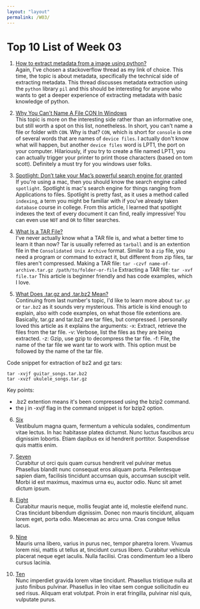 ```yaml
---
layout: "layout"
permalink: /W03/
---
```


# Top 10 List of Week 03

1. [How to extract metadata from a image using python?](https://stackoverflow.com/questions/21697645/how-to-extract-metadata-from-a-image-using-python)<br>
Again, I've chosen a stackoverflow thread as my link of choice. This time, the topic is about metadata, specifically the technical side of extracting metadata. This thread discusses metadata extraction using the `python` library `pil` and this should be interesting for anyone who wants to get a deeper experience of extracting metadata with basic knowledge of python. 

2. [Why You Can't Name A File CON In Windows](https://www.youtube.com/watch?v=bC6tngl0PTI&ab_channel=TomScott)<br>
This topic is more on the interesting side rather than an informative one, but still worth a spot on this list, nonetheless. In short, you can't name a file or folder with `CON`. Why is that? `CON`, which is short for `console` is one of several words that are names of `device files`. I actually don't know what will happen, but another `device files` word is LPT1, the port on your computer. Hilariously, if you try to create a file named LPT1, you can actually trigger your printer to print those characters (based on tom scott). Definitely a must try for you windows user folks.

3. [Spotlight: Don’t take your Mac’s powerful search engine for granted](https://www.macworld.com/article/3388134/spotlight-dont-take-your-macs-powerful-search-engine-for-granted.html)<br>
If you're using a mac, then you should know the search engine called `spotlight`. Spotlight is mac's search engine for things ranging from Applications to files. Spotlight is pretty fast, as it uses a method called `indexing`, a term you might be familiar with if you've already taken `database` course in college. From this article, I learned that spotlight indexes the text of every document it can find, really impressive! You can even use `NOT` and `OR` to filter searches.  

4. [What Is a TAR File?](https://www.lifewire.com/tar-file-2622386)<br>
I've never actually know what a TAR file is, and what a better time to learn it than now? Tar is usually referred as `tarball` and is an extention file in the `Consolidated Unix Archive` format. Similar to a `zip` file, you need a program or command to extract it, but different from zip files, tar files aren't compressed.
Making a TAR file: `tar -czvf name-of-archive.tar.gz /path/to/folder-or-file` 
Extracting a TAR file: `tar -xvf file.tar`
This article is beginner friendly and has code examples, which I love.

5. [What Does .tar.gz and .tar.bz2 Mean?](https://www.howtogeek.com/409742/how-to-extract-files-from-a-.tar.gz-or-.tar.bz2-file-on-linux/)<br>
Continuing from last number's topic, I'd like to learn more about `tar.gz` or `tar.bz2` as it sounds very mysterious. This article is kind enough to explain, also with code examples, on what those file extentions are. Basically, tar.gz and tar.bz2 are tar files, but compressed. I personally loved this article as it explains the arguments:
-x: Extract, retrieve the files from the tar file.
-v: Verbose, list the files as they are being extracted.
-z: Gzip, use gzip to decompress the tar file.
-f: File, the name of the tar file we want tar to work with. This option must be followed by the name of the tar file.

Code snippet for extraction of bz2 and gz tars:
```
tar -xvjf guitar_songs.tar.bz2
tar -xvzf ukulele_songs.tar.gz
```
Key points:
- .bz2 extention means it's been compressed using the bzip2 command.
- the j in -xvjf flag in the command snippet is for bzip2 option.

6. [Six](https://en.wikipedia.org/wiki/6)<br>
Vestibulum magna quam, fermentum a vehicula sodales, condimentum vitae lectus.
In hac habitasse platea dictumst.
Nunc luctus faucibus arcu dignissim lobortis.
Etiam dapibus ex id hendrerit porttitor.
Suspendisse quis mattis enim.

7. [Seven](https://en.wikipedia.org/wiki/7)<br>
Curabitur ut orci quis quam cursus hendrerit vel pulvinar metus
Phasellus blandit nunc consequat eros aliquam porta.
Pellentesque sapien diam, facilisis tincidunt accumsan quis, accumsan suscipit velit. 
Morbi id est maximus, maximus urna eu, auctor odio. 
Nunc sit amet dictum ipsum.

8. [Eight](https://en.wikipedia.org/wiki/8)<br>
Curabitur mauris neque, mollis feugiat ante id, molestie eleifend nunc.
Cras tincidunt bibendum dignissim.
Donec non mauris tincidunt, aliquam lorem eget, porta odio.
Maecenas ac arcu urna.
Cras congue tellus lacus.

9. [Nine](https://en.wikipedia.org/wiki/9)<br>
Mauris urna libero, varius in purus nec, tempor pharetra lorem.
Vivamus lorem nisi, mattis ut tellus at, tincidunt cursus libero.
Curabitur vehicula placerat neque eget iaculis.
Nulla facilisi.
Cras condimentum leo a libero cursus lacinia.

10. [Ten](https://en.wikipedia.org/wiki/10)<br>
Nunc imperdiet gravida lorem vitae tincidunt. 
Phasellus tristique nulla at justo finibus pulvinar.
Phasellus in leo vitae sem congue sollicitudin eu sed risus.
Aliquam erat volutpat.
Proin in erat fringilla, pulvinar nisl quis, vulputate purus.

